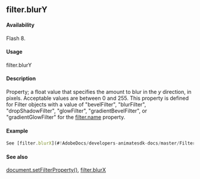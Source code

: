 ## filter.blurY

#### Availability

Flash 8.

#### Usage

filter.blurY

#### Description

Property; a float value that specifies the amount to blur in the *y* direction, in pixels. Acceptable values are between 0 and 255. This property is defined for Filter objects with a value of "bevelFilter", "blurFilter", "dropShadowFilter", "glowFilter", "gradientBevelFilter", or "gradientGlowFilter" for the [filter.name](#!AdobeDocs/developers-animatesdk-docs/master/Filter_object/filter13.md) property.

#### Example

```javascript
See [filter.blurX](#!AdobeDocs/developers-animatesdk-docs/master/Filter_object/filter1.md).

```
#### See also

[document.setFilterProperty()](#!AdobeDocs/developers-animatesdk-docs/master/Document_object/docum520.md), [filter.blurX](#!AdobeDocs/developers-animatesdk-docs/master/Filter_object/filter1.md)
